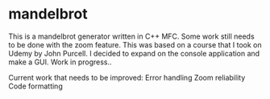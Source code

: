 # mandelbrot
This is a mandelbrot generator written in C++ MFC. Some work still needs to be done with the zoom feature. This was based on a course that I took on Udemy by John Purcell. I decided to expand on the console application and make a GUI. Work in progress..

Current work that needs to be improved:
Error handling
Zoom reliability
Code formatting
